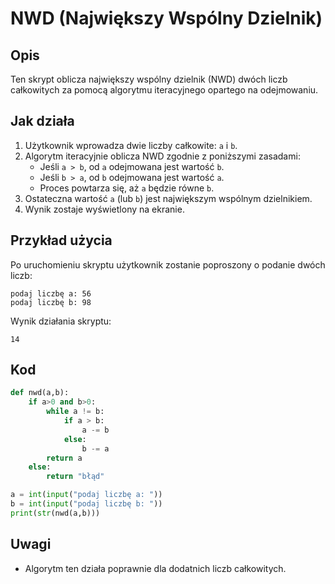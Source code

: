 # NWD (Największy Wspólny Dzielnik)

## Opis
Ten skrypt oblicza największy wspólny dzielnik (NWD) dwóch liczb całkowitych za pomocą algorytmu iteracyjnego opartego na odejmowaniu.

## Jak działa
1. Użytkownik wprowadza dwie liczby całkowite: `a` i `b`.
2. Algorytm iteracyjnie oblicza NWD zgodnie z poniższymi zasadami:
   - Jeśli `a > b`, od `a` odejmowana jest wartość `b`.
   - Jeśli `b > a`, od `b` odejmowana jest wartość `a`.
   - Proces powtarza się, aż `a` będzie równe `b`.
3. Ostateczna wartość `a` (lub `b`) jest największym wspólnym dzielnikiem.
4. Wynik zostaje wyświetlony na ekranie.

## Przykład użycia
Po uruchomieniu skryptu użytkownik zostanie poproszony o podanie dwóch liczb:
```
podaj liczbę a: 56
podaj liczbę b: 98
```
Wynik działania skryptu:
```
14
```

## Kod
```python
def nwd(a,b):
    if a>0 and b>0:
        while a != b:
            if a > b:
                a -= b
            else:
                b -= a
        return a
    else:
        return "błąd"

a = int(input("podaj liczbę a: "))
b = int(input("podaj liczbę b: "))
print(str(nwd(a,b)))
```

## Uwagi
- Algorytm ten działa poprawnie dla dodatnich liczb całkowitych.